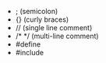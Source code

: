 * ; (semicolon)
* {} (curly braces)
* // (single line comment)
* /* */ (multi-line comment)
* #define
* #include 